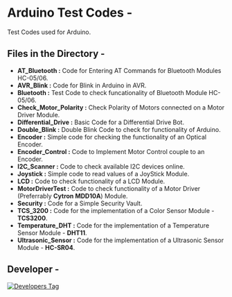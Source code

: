 # Arduino Test Codes -

Test Codes used for Arduino.

## Files in the Directory -

- <b>AT_Bluetooth :</b> Code for Entering AT Commands for Bluetooth Modules HC-05/06.
- <b>AVR_Blink :</b> Code for Blink in Arduino in AVR.
- <b>Bluetooth :</b> Test Code to check funcationality of Bluetooth Module HC-05/06.
- <b>Check_Motor_Polarity :</b> Check Polarity of Motors connected on a Motor Driver Module.
- <b>Differential_Drive :</b> Basic Code for a Differential Drive Bot.
- <b>Double_Blink :</b> Double Blink Code to check for functionality of Arduino.
- <b>Encoder :</b> Simple code for checking the functionality of an Optical Encoder. 
- <b>Encoder_Control :</b> Code to Implement Motor Control couple to an Encoder.
- <b>I2C_Scanner :</b> Code to check available I2C devices online.
- <b>Joystick :</b> Simple code to read values of a JoyStick Module.
- <b>LCD :</b> Code to check functionality of a LCD Module.
- <b>MotorDriverTest :</b> Code to check functionality of a Motor Driver (Preferrably <b>Cytron MDD10A</b>) Module.
- <b>Security :</b> Code for a Simple Security Vault.
- <b>TCS_3200 :</b> Code for the implementation of a Color Sensor Module - <b>TCS3200</b>.
- <b>Temperature_DHT :</b> Code for the implementation of a Temperature Sensor Module - <b>DHT11</b>.
- <b>Ultrasonic_Sensor :</b> Code for the implementation of a Ultrasonic Sensor Module - <b>HC-SR04</b>.

## Developer -

[![Developers Tag](https://img.shields.io/badge/Developer-shashank3199-red.svg)](https://github.com/shashank3199)